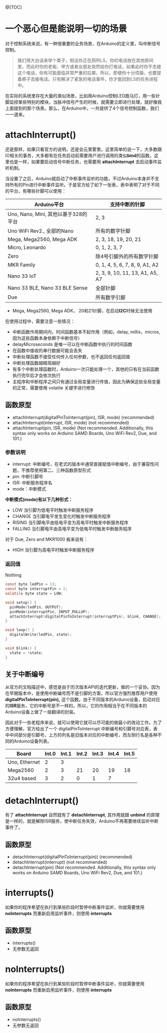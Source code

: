 @[TOC]

# 一个恶心但是能说明一切的场景

对于控制系统来说，有一种很重要的业务场景，在Arduino的定义里，叫中断信号控制。

> 我们用大白话来举个栗子，假设你正在厕所LS，你的电话放在其他房间里，而此时你的老板、甲方或者女朋友突然给你打电话，如果此时你不去接这个电话，你有可能面临非常严重的后果。所以，即便你十分烦躁，也要提着裤子去接电话。只有解决了紧急的电话事件，你才能回到LS的任务进程中。

在实际的系统里存在大量的类似场景，比如用Arduino控制LED跑马灯，用一些针脚监控某些特别的模块，当脉冲信号产生的时候，就需要立即进行处理，就好像我上面提到的那个场景。那么，在Arduino中，一共提供了4个信号控制函数，我们一一道来。

# attachInterrupt()
还是那样，如果只看官方的说明，还是会云里雾里。这里简单的说一下，大多数跟IO相关的事务，大多都有在任务启动前需要用户进行调用的类似**bind**的函数。这里也是一样，如果要启动信号中断任务，也需要用 **attachInterrupt** 去启动事件监听机制。

当设置了之后，Arduino就启动了中断事件监听的功能，不过Arduino本身并不支持所有的Pin进行中断事件监听。于是官方给了如下一张表，表中表明了对于不同的平台，有哪些针脚可以使用：

Arduino平台 | 支持中断的针脚
-----------------|-----------------------
Uno, Nano, Mini, 其他以基于328的平台 | 2, 3
Uno WiFi Rev2., 全部的Nano | 所有的数字针脚
Mega, Mega2560, Mega ADK | 2, 3, 18, 19, 20, 21
Micro, Leonardo | 0, 1, 2, 3, 7
Zero | 除4号引脚外的所有数字针脚
MKR Family | 0, 1, 4, 5, 6, 7, 8, 9, A1, A2
Nano 33 IoT | 2, 3, 9, 10, 11, 13, A1, A5, A7
Nano 33 BLE, Nano 33 BLE Sense | 全部针脚
Due | 所有数字引脚

* Mega, Mega2560, Mega ADK， 20和21针脚，在启动**I2C**时候无法使用


在使用过程中，需要注意一些情况：

* 中断函数作用期间内，时间函数基本不起作用（例如，delay, millis，micros, 因为这些函数本身依赖于中断信号）
* delayMicroseconds 是唯一可以在中断函数中执行的时间函数
* 在函数中接收的串行数据可能会丢失
* 中断处理函数不接受任何传入任何参数，也不返回任何返回值
* 中断处理函数越精简越好
* 有多个中断处理函数时，Arduino一次只能处理一个，其他的只有在当前函数执行完毕后才会依次执行
* 主程序和中断程序之间只有通过全局变量进行传值，因此为确保这些全局变量的正常，需要使用 volatile 关键字进行修饰

## 函数原型

* attachInterrupt(digitalPinToInterrupt(pin), ISR, mode) (recommended)
* attachInterrupt(interrupt, ISR, mode) (not recommended)
* attachInterrupt(pin, ISR, mode) (Not recommended. Additionally, this syntax only works on Arduino SAMD Boards, Uno WiFi Rev2, Due, and 101.)

### 参数说明
* interrupt: 中断编号，在老式的版本中通常直接赋值中断编号，由于兼容性问题，不推荐使用第二、三种函数原型形式
* pin: 中断引脚号
* ISR: 中断服务程序名
* mode：中断模式

**中断模式(mode)有以下几种形式：**

* LOW 当引脚为低电平时触发中断服务程序
* CHANGE 当引脚电平发生变化时触发中断服务程序
* RISING 当引脚电平由低电平变为高电平时触发中断服务程序
* FALLING 当引脚电平由高电平变为低电平时触发中断服务程序

对于 Due, Zero and MKR1000 板来说有：

* HIGH 当引脚为高电平时触发中断服务程序

### 返回值
Nothing

```c
const byte ledPin = 13;
const byte interruptPin = 2;
volatile byte state = LOW;

void setup() {
  pinMode(ledPin, OUTPUT);
  pinMode(interruptPin, INPUT_PULLUP);
  attachInterrupt(digitalPinToInterrupt(interruptPin), blink, CHANGE);
}

void loop() {
  digitalWrite(ledPin, state);
}

void blink() {
  state = !state;
}
```

## 关于中断编号

从官方的文档描述中，感觉是由于历次版本API的迭代更新，做的一个妥协。因为在早期版本中，是使用中断编号而不是引脚的方案，所以官方强烈推荐用户使用 **digitalPinToInterrupt(pin),** 这个函数。由于不同版本的Arduino设备，启动对应的**ISR**服务，它的中断号是不一样的，所以，它的作用相当于在不同版本的Arduino设备上做了一层翻译的封装。

因此对于一些老程序来说，就可以使用它就可以尽可能的做最小的改动工作。为了方便理解，官方给出了一个 digitalPinToInterrupt 中断编号和引脚号对应表，表中中间部分是引脚号，上方的列名是旧版本对应的中断编号，而左侧行名是各种不同的Arduino设备列表。


Board | Int.0 | Int.1 | Int.2 | Int.3 | Int.4 | Int.5
---------|-------|-------|--------|-------|--------|---------
Uno, Ethernet | 2 | 3
Mega2560 | 2 | 3 | 21 | 20 | 19 | 18
32u4 based | 3 | 2 | 0 | 1 |  7


# detachInterrupt()

有了 **attachInterrupt** 自然就有了 **detachInterrupt**, 其作用就跟 **unbind** 的原理是一样的，就是解除ISR服务，使中断任务失效，Arduino不再需要继续监听中断事件了。


## 函数原型
* detachInterrupt(digitalPinToInterrupt(pin)) (recommended)
* detachInterrupt(interrupt) (not recommended)
* detachInterrupt(pin) (Not recommended. Additionally, this syntax only works on Arduino SAMD Boards, Uno WiFi Rev2, Due, and 101.)


# interrupts()

如果你的程序希望在执行到某些阶段时暂停中断事件监听，你就需要使用 **noInterrupts** 而重新启用监听事件，则使用 **interrupts**

## 函数原型
* interrupts()
* 无参数无返回



# noInterrupts()
如果你的程序希望在执行到某些阶段时暂停中断事件监听，你就需要使用 **noInterrupts** 而重新启用监听事件，则使用 **interrupts**

## 函数原型
* noInterrupts()
* 无参数无返回

